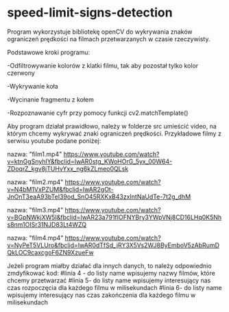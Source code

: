 # speed-limit-signs-detection

Program wykorzystuje bibliotekę openCV do wykrywania znaków ograniczeń prędkości na filmach przetwarzanych w czasie rzeczywisty.

Podstawowe kroki programu:

-Odfiltrowywanie kolorów z klatki filmu, tak aby pozostał tylko kolor czerwony

-Wykrywanie koła

-Wycinanie fragmentu z kołem

-Rozpoznawanie cyfr przy pomocy funkcji cv2.matchTemplate()

Aby program działał prawidłowo, należy w folderze src umieścić video, na którym chcemy wykrywać znaki ograniczeń prędkości. Przykładowe filmy z serwisu youtube podane poniżej: 

nazwa: "film1.mp4"
https://www.youtube.com/watch?v=ktnGgSnyhIY&fbclid=IwAR0stg_KWoHOrG_5yx_00W64-ZDoqrZ_kgv8jTUHvYxx_ng6kZLmeo0QLsk

nazwa: "film2.mp4"
https://www.youtube.com/watch?v=N4bM1VxPZUM&fbclid=IwAR2gOt-JnOnT3eaA93bTeI39od_SnO45RXKxB43zxIntNaUdTe-7t2g_dhM

nazwa: "film3.mp4"
https://www.youtube.com/watch?v=BGpNWkjXW5I&fbclid=IwAR23a791fIOFNYBry3YWpVNj8CD16LHq0K5Nhs8nm1OISr31NJD83Lt4WZQ

nazwa: "film4.mp4"
https://www.youtube.com/watch?v=NyPeT5VLUro&fbclid=IwAR0dTfSd_jRY3X5Vs2WJ8ByEmboV5zAbRumDQkLOC9caxcgoF6ZN9XzueFw

Jeżeli program miałby działać dla innych danych, to należy odpowiednio zmdyfikować kod:
#linia 4 - do listy name wpisujemy nazwy filmów, które chcemy przetwarzać
#linia 5- do listy name wpisujemy interesujący nas czas rozpoczęcia dla każdego filmu w milisekundach
#linia 6- do listy name wpisujemy interesujący nas czas zakończenia dla każdego filmu w milisekundach
